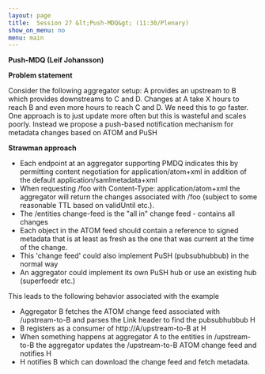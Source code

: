 ```yaml
---
layout: page
title:  Session 27 &lt;Push-MDQ&gt; (11:30/Plenary)
show_on_menu: no
menu: main
---
```



**Push-MDQ  (Leif Johansson)**

**Problem statement**

Consider the following aggregator setup: A provides an upstream to B which provides downstreams to C and D. Changes at A take X hours to reach B and even more hours to reach C and D. We need this to go faster. One approach is to just update more often but this is wasteful and scales poorly. Instead we propose a push-based notification mechanism for metadata changes based on ATOM and PuSH

**Strawman approach**

- Each endpoint at an aggregator supporting PMDQ indicates this by permitting content negotiation for application/atom+xml in addition of the default application/samlmetadata+xml
- When requesting /foo with Content-Type: application/atom+xml the aggregator will return the changes associated with /foo (subject to some reasonable TTL based on validUntil etc.).
- The /entities change-feed is the &quot;all in&quot; change feed - contains all changes
- Each object in the ATOM feed should contain a reference to signed metadata that is at least as fresh as the one that was current at the time of the change.
- This &#39;change feed&#39; could also implement PuSH (pubsubhubbub) in the normal way
- An aggregator could implement its own PuSH hub or use an existing hub (superfeedr etc.)

This leads to the following behavior associated with the example

- Aggregator B fetches the ATOM change feed associated with /upstream-to-B and parses the Link header to find the pubsubhubbub H
- B registers as a consumer of  http://A/upstream-to-B at H
- When something happens at aggregator A to the entities in /upstream-to-B the aggregator updates the /upstream-to-B ATOM change feed and notifies H
- H notifies B which can download the change feed and fetch metadata.
